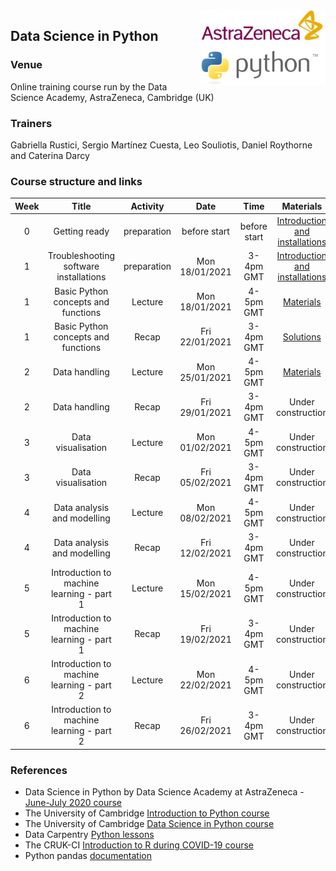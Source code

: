 <img align="right" src=img/course_logo.png width="200">


## Data Science in Python


### Venue

Online training course run by the Data Science Academy, AstraZeneca, Cambridge (UK)


### Trainers

Gabriella Rustici, Sergio Martínez Cuesta, Leo Souliotis, Daniel Roythorne and Caterina Darcy


### Course structure and links

Week | Title | Activity | Date | Time | Materials | Trainer
:---:|:-----:|:--------:|:----:|:----:|:---------:|:-------:
0 | Getting ready | preparation | before start | before start | [Introduction and installations](notebooks/week0_materials.ipynb) | all
1 | Troubleshooting software installations | preparation | Mon 18/01/2021 | 3-4pm GMT | [Introduction and installations](notebooks/week0_materials.ipynb) | all
1 | Basic Python concepts and functions | Lecture | Mon 18/01/2021 | 4-5pm GMT | [Materials](notebooks/week1_lecture.ipynb) | SMC
1 | Basic Python concepts and functions | Recap | Fri 22/01/2021 | 3-4pm GMT | [Solutions](notebooks/week1_recap.ipynb) | SMC
2 | Data handling | Lecture | Mon 25/01/2021 | 4-5pm GMT | [Materials](notebooks/week2_lecture.ipynb) | SMC
2 | Data handling | Recap | Fri 29/01/2021 | 3-4pm GMT | Under construction | SMC
3 | Data visualisation | Lecture | Mon 01/02/2021 | 4-5pm GMT | Under construction | LS
3 | Data visualisation | Recap | Fri 05/02/2021 | 3-4pm GMT | Under construction | LS
4 | Data analysis and modelling | Lecture | Mon 08/02/2021 | 4-5pm GMT | Under construction | LS
4 | Data analysis and modelling | Recap | Fri 12/02/2021 | 3-4pm GMT | Under construction | LS
5 | Introduction to machine learning - part 1 | Lecture | Mon 15/02/2021 | 4-5pm GMT | Under construction | DR
5 | Introduction to machine learning - part 1 | Recap | Fri 19/02/2021 | 3-4pm GMT | Under construction | DR
6 | Introduction to machine learning - part 2 | Lecture | Mon 22/02/2021 | 4-5pm GMT | Under construction | DR
6 | Introduction to machine learning - part 2 | Recap | Fri 26/02/2021 | 3-4pm GMT | Under construction | DR


### References

- Data Science in Python by Data Science Academy at AstraZeneca - [June-July 2020 course](https://github.com/semacu/data-science-python)
- The University of Cambridge [Introduction to Python course](https://github.com/pycam/python-basic)
- The University of Cambridge [Data Science in Python course](https://github.com/pycam/python-data-science)
- Data Carpentry [Python lessons](https://datacarpentry.org)
- The CRUK-CI [Introduction to R during COVID-19 course](https://bioinformatics-core-shared-training.github.io/r-intro/)
- Python pandas [documentation](https://pandas.pydata.org/docs/)
